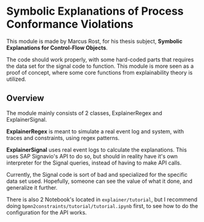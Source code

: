 # Symbolic Explanations of Process Conformance Violations
This module is made by Marcus Rost, for his thesis subject, **Symbolic Explanations for Control-Flow Objects**. 

The code should work properly, with some hard-coded parts that requires the data set for the signal code to function. This module is more seen as a proof of concept, where some core functions from explainability theory is utilized.

## Overview
The module mainly consists of 2 classes, ExplainerRegex and ExplainerSignal.

**ExplainerRegex** is meant to simulate a real event log and system, with traces and constraints, using regex patterns.

**ExplainerSignal** uses real event logs to calculate the explanations. This uses SAP Signavio's API to do so, but should in reality have it's own interpreter for the Signal queries, instead of having to make API calls. 

Currently, the Signal code is sort of bad and specialized for the specific data set used. Hopefully, someone can see the value of what it done, and generalize it further.

There is also 2 Notebook's located in `explainer/tutorial`, but I recommend doing `bpmn2constraints/tutorial/tutorial.ipynb` first, to see how to do the configuration for the API works.